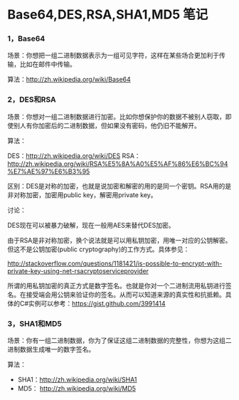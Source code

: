 Base64,DES,RSA,SHA1,MD5 笔记
======

### 1，Base64

场景：你想把一组二进制数据表示为一组可见字符，这样在某些场合更加利于传输，比如在邮件中传输。

算法：http://zh.wikipedia.org/wiki/Base64

### 2，DES和RSA

场景：你想对一组二进制数据进行加密。比如你想保护你的数据不被别人窃取，即使别人有你加密后的二进制数据，但如果没有密码，他仍旧不能解开。

算法：

DES：http://zh.wikipedia.org/wiki/DES 
RSA：http://zh.wikipedia.org/wiki/RSA%E5%8A%A0%E5%AF%86%E6%BC%94%E7%AE%97%E6%B3%95

区别：DES是对称的加密，也就是说加密和解密的用的是同一个密钥。RSA用的是非对称加密，加密用public key，解密用private key。

讨论：

DES现在可以被暴力破解，现在一般用AES来替代DES加密。

由于RSA是非对称加密，换个说法就是可以用私钥加密，用唯一对应的公钥解密。但这不是公钥加密(public cryptography)的工作方式。具体参见：

http://stackoverflow.com/questions/1181421/is-possible-to-encrypt-with-private-key-using-net-rsacryptoserviceprovider

所谓的用私钥加密的真正方式是数字签名。也就是你对一个二进制流用私钥进行签名。在接受端会用公钥来验证你的签名。从而可以知道来源的真实性和抗抵赖。具体的C#实例可以参考：https://gist.github.com/3991414

### 3，SHA1和MD5

场景：你有一组二进制数据，你为了保证这组二进制数据的完整性，你想为这组二进制数据生成唯一的数字签名。

算法：

- SHA1：http://zh.wikipedia.org/wiki/SHA1 
- MD5： http://zh.wikipedia.org/wiki/MD5
